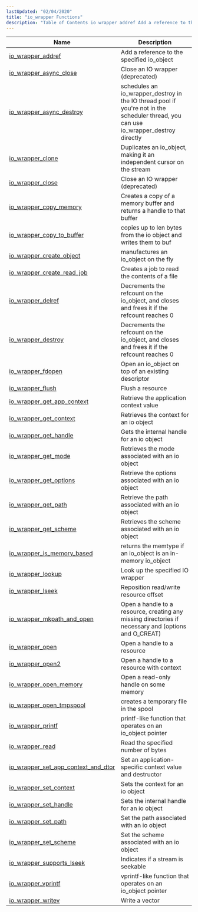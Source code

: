 ```yaml
---
lastUpdated: "02/04/2020"
title: "io_wrapper Functions"
description: "Table of Contents io wrapper addref Add a reference to the specified io object io wrapper async close Close an IO wrapper deprecated io wrapper async destroy schedules an io wrapper destroy in the IO thread pool if you're not in the scheduler thread you can use io wrapper destroy..."
---
```


              
| Name                                                                                                                                  | Description                                                                                                                          |
|---------------------------------------------------------------------------------------------------------------------------------------|--------------------------------------------------------------------------------------------------------------------------------------|
| [io_wrapper_addref](/momentum/3/3-api/apis-io-wrapper-addref)                                     | Add a reference to the specified io_object                                                                                           |
| [io_wrapper_async_close](/momentum/3/3-api/apis-io-wrapper-async-close)                           | Close an IO wrapper (deprecated)                                                                                                     |
| [io_wrapper_async_destroy](/momentum/3/3-api/apis-io-wrapper-async-destroy)                       | schedules an io_wrapper_destroy in the IO thread pool if you're not in the scheduler thread, you can use io_wrapper_destroy directly |
| [io_wrapper_clone](/momentum/3/3-api/apis-io-wrapper-clone)                                       | Duplicates an io_object, making it an independent cursor on the stream                                                               |
| [io_wrapper_close](/momentum/3/3-api/apis-io-wrapper-close)                                       | Close an IO wrapper (deprecated)                                                                                                     |
| [io_wrapper_copy_memory](/momentum/3/3-api/apis-io-wrapper-copy-memory)                           | Creates a copy of a memory buffer and returns a handle to that buffer                                                                |
| [io_wrapper_copy_to_buffer](/momentum/3/3-api/apis-io-wrapper-copy-to-buffer)                     | copies up to len bytes from the io object and writes them to buf                                                                     |
| [io_wrapper_create_object](/momentum/3/3-api/apis-io-wrapper-create-object)                       | manufactures an io_object on the fly                                                                                                 |
| [io_wrapper_create_read_job](/momentum/3/3-api/apis-io-wrapper-create-read-job)                   | Creates a job to read the contents of a file                                                                                         |
| [io_wrapper_delref](/momentum/3/3-api/apis-io-wrapper-delref)                                     | Decrements the refcount on the io_object, and closes and frees it if the refcount reaches 0                                          |
| [io_wrapper_destroy](/momentum/3/3-api/apis-io-wrapper-destroy)                                   | Decrements the refcount on the io_object, and closes and frees it if the refcount reaches 0                                          |
| [io_wrapper_fdopen](/momentum/3/3-api/apis-io-wrapper-fdopen)                                     | Open an io_object on top of an existing descriptor                                                                                   |
| [io_wrapper_flush](/momentum/3/3-api/apis-io-wrapper-flush)                                       | Flush a resource                                                                                                                     |
| [io_wrapper_get_app_context](/momentum/3/3-api/apis-io-wrapper-get-app-context)                   | Retrieve the application context value                                                                                               |
| [io_wrapper_get_context](/momentum/3/3-api/apis-io-wrapper-get-context)                           | Retrieves the context for an io object                                                                                               |
| [io_wrapper_get_handle](/momentum/3/3-api/apis-io-wrapper-get-handle)                             | Gets the internal handle for an io object                                                                                            |
| [io_wrapper_get_mode](/momentum/3/3-api/apis-io-wrapper-get-mode)                                 | Retrieves the mode associated with an io object                                                                                      |
| [io_wrapper_get_options](/momentum/3/3-api/apis-io-wrapper-get-options)                           | Retrieve the options associated with an io object                                                                                    |
| [io_wrapper_get_path](/momentum/3/3-api/apis-io-wrapper-get-path)                                 | Retrieve the path associated with an io object                                                                                       |
| [io_wrapper_get_scheme](/momentum/3/3-api/apis-io-wrapper-get-scheme)                             | Retrieves the scheme associated with an io object                                                                                    |
| [io_wrapper_is_memory_based](/momentum/3/3-api/apis-io-wrapper-is-memory-based)                   | returns the memtype if an io_object is an in-memory io_object                                                                        |
| [io_wrapper_lookup](/momentum/3/3-api/apis-io-wrapper-lookup)                                     | Look up the specified IO wrapper                                                                                                     |
| [io_wrapper_lseek](/momentum/3/3-api/apis-io-wrapper-lseek)                                       | Reposition read/write resource offset                                                                                                |
| [io_wrapper_mkpath_and_open](/momentum/3/3-api/apis-io-wrapper-mkpath-and-open)                   | Open a handle to a resource, creating any missing directories if necessary and (options and O_CREAT)                                 |
| [io_wrapper_open](/momentum/3/3-api/apis-io-wrapper-open)                                         | Open a handle to a resource                                                                                                          |
| [io_wrapper_open2](/momentum/3/3-api/apis-io-wrapper-open-2)                                       | Open a handle to a resource with context                                                                                             |
| [io_wrapper_open_memory](/momentum/3/3-api/apis-io-wrapper-open-memory)                           | Open a read-only handle on some memory                                                                                               |
| [io_wrapper_open_tmpspool](/momentum/3/3-api/apis-io-wrapper-open-tmpspool)                       | creates a temporary file in the spool                                                                                                |
| [io_wrapper_printf](/momentum/3/3-api/apis-io-wrapper-printf)                                     | printf-like function that operates on an io_object pointer                                                                           |
| [io_wrapper_read](/momentum/3/3-api/apis-io-wrapper-read)                                         | Read the specified number of bytes                                                                                                   |
| [io_wrapper_set_app_context_and_dtor](/momentum/3/3-api/apis-io-wrapper-set-app-context-and-dtor) | Set an application-specific context value and destructor                                                                             |
| [io_wrapper_set_context](/momentum/3/3-api/apis-io-wrapper-set-context)                           | Sets the context for an io object                                                                                                    |
| [io_wrapper_set_handle](/momentum/3/3-api/apis-io-wrapper-set-handle)                             | Sets the internal handle for an io object                                                                                            |
| [io_wrapper_set_path](/momentum/3/3-api/apis-io-wrapper-set-path)                                 | Set the path associated with an io object                                                                                            |
| [io_wrapper_set_scheme](/momentum/3/3-api/apis-io-wrapper-set-scheme)                             | Set the scheme associated with an io object                                                                                          |
| [io_wrapper_supports_lseek](/momentum/3/3-api/apis-io-wrapper-supports-lseek)                     | Indicates if a stream is seekable                                                                                                    |
| [io_wrapper_vprintf](/momentum/3/3-api/apis-io-wrapper-vprintf)                                   | vprintf-like function that operates on an io_object pointer                                                                          |
| [io_wrapper_writev](/momentum/3/3-api/apis-io-wrapper-writev)                                     | Write a vector                                                                                                                       |
